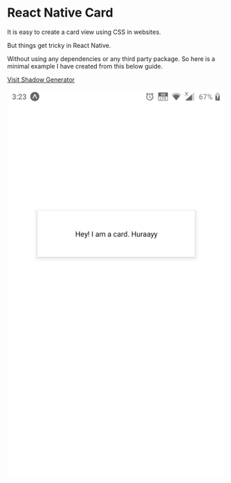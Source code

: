 # React Native Card

It is easy to create a card view using CSS in websites.


But things get tricky in React Native.


Without using any dependencies or any third party package.
So here is a minimal example I have created from this below guide.


[Visit Shadow Generator](https://ethercreative.github.io/react-native-shadow-generator/)


![](shadow.jpeg)

